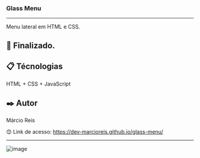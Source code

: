 ### Glass Menu

---

Menu lateral em HTML e CSS.

## 🚀 Finalizado.

## 📋 Técnologias
HTML + CSS + JavaScript

## ✒️ Autor
Márcio Reis

😊 Link de acesso: https://dev-marcioreis.github.io/glass-menu/

---
![image](https://user-images.githubusercontent.com/122680054/212545096-35aabc0e-4ceb-4f71-b2a5-e63c0fb32ec4.png)

